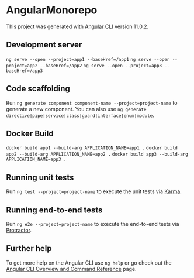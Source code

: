 # AngularMonorepo

This project was generated with [Angular CLI](https://github.com/angular/angular-cli) version 11.0.2.

## Development server

`ng serve --open --project=app1 --baseHref=/app1`
`ng serve --open --project=app2 --baseHref=/app2`
`ng serve --open --project=app3 --baseHref=/app3`

## Code scaffolding

Run `ng generate component component-name --project=project-name` to generate a new component. You can also use `ng generate directive|pipe|service|class|guard|interface|enum|module`.

## Docker Build

`docker build app1 --build-arg APPLICATION_NAME=app1 .`
`docker build app2 --build-arg APPLICATION_NAME=app2 .`
`docker build app3 --build-arg APPLICATION_NAME=app3 .`

## Running unit tests

Run `ng test --project=project-name` to execute the unit tests via [Karma](https://karma-runner.github.io).

## Running end-to-end tests

Run `ng e2e --project=project-name` to execute the end-to-end tests via [Protractor](http://www.protractortest.org/).

## Further help

To get more help on the Angular CLI use `ng help` or go check out the [Angular CLI Overview and Command Reference](https://angular.io/cli) page.
